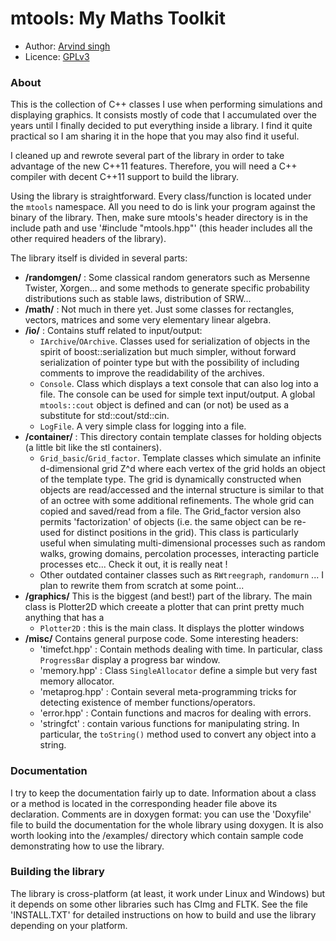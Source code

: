 # mtools: My Maths Toolkit

- Author:   [Arvind singh](mailto:arvind.singh@normalesup.org)
- Licence:  [GPLv3](http://www.gnu.org/licenses/gpl-3.0.html)


### About

This is the collection of C++ classes I use when performing simulations and displaying graphics. It consists mostly of code that I accumulated over the years until I finally decided to put everything inside a library. I find it quite practical so I am sharing it in the hope that you may also find it useful.

I cleaned up and rewrote several part of the library in order to take advantage of the new C++11 features. Therefore, you will need a C++ compiler with decent C++11 support to build the library.   

Using the library is straightforward. Every class/function is located under the `mtools` namespace. All you need to do is link your program against the binary of the library. Then, make sure mtools's header directory is in the include path and use '#include "mtools.hpp"' (this header includes all the other required headers of the library).

The library itself is divided in several parts:

  - **/randomgen/** : Some classical random generators such as Mersenne Twister, Xorgen... and some methods to generate specific probability distributions such as stable laws,  distribution of SRW...
  - **/math/** : Not much in there yet. Just some classes for rectangles, vectors, matrices and some very elementary linear algebra.
  - **/io/** : Contains stuff related to input/output:
    - `IArchive`/`OArchive`. Classes used for serialization of objects in the spirit of boost::serialization but much simpler, without forward serialization of pointer type but with the possibility of including comments to improve the readidability of the archives.
    - `Console`. Class which displays a text console that can also log into a file. The console can be used for simple text input/output. A global `mtools::cout` object is defined and can (or not) be used as a substitute for std::cout/std::cin.
    - `LogFile`. A very simple class for logging into a file.
  - **/container/** : This directory contain template classes for holding objects (a little bit like the stl containers).
    - `Grid_basic`/`Grid_factor`. Template classes which simulate an infinite d-dimensional grid Z^d where each vertex of the grid holds an object of the template type. The grid is dynamically constructed when objects are read/accessed and the internal structure is similar to that of an octree with some additional refinements. The whole grid can copied and saved/read from a file. The Grid_factor version also permits 'factorization' of objects (i.e. the same object can be re-used for distinct positions in the grid). This class is particularly useful when simulating multi-dimensional processes such as random walks, growing domains, percolation processes, interacting particle processes etc... Check it out, it is really neat !
    - Other outdated container classes such as `RWtreegraph`, `randomurn` ...  I plan to rewrite them from scratch at some point...
  - **/graphics/** This is the biggest (and best!) part of the library. The main class is Plotter2D which creeate a plotter that can print pretty much anything that has a
    - `Plotter2D` : this is the main class. It displays the plotter windows 
  - **/misc/** Contains general purpose code. Some interesting headers:
    - 'timefct.hpp' : Contain methods dealing with time. In particular, class `ProgressBar` display a progress bar window.
    - 'memory.hpp' : Class `SingleAllocator` define a simple but very fast memory allocator.
    - 'metaprog.hpp' : Contain several meta-programming tricks for detecting existence of member functions/operators.
    - 'error.hpp' : Contain functions and macros for dealing with errors.
    - 'stringfct' : contain various functions for manipulating string. In particular, the `toString()` method used to convert any object into a string.


### Documentation
I try to keep the documentation fairly up to date. Information about a class or a method is located in the corresponding header file above its declaration. Comments are in doxygen format: you can use the 'Doxyfile' file to build the documentation for the whole library using doxygen. It is also worth looking into the /examples/ directory which contain sample code demonstrating how to use the library.


### Building the library
The library is cross-platform (at least, it work under Linux and Windows) but it depends on some other libraries such has CImg and FLTK. See the file 'INSTALL.TXT' for detailed instructions on how to build and use the library depending on your platform.



